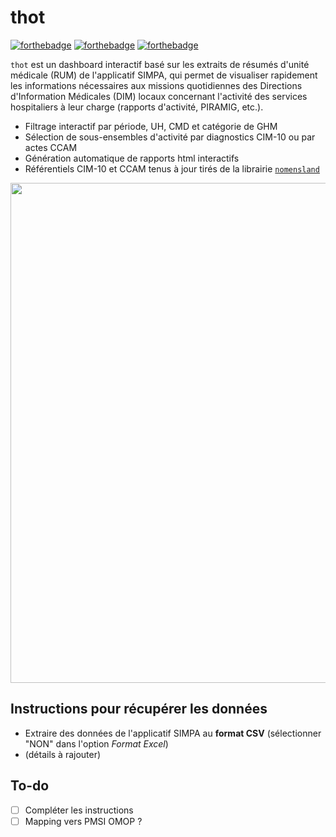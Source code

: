 # thot

[![forthebadge](https://forthebadge.com/images/badges/powered-by-water.svg)](https://forthebadge.com)
[![forthebadge](http://forthebadge.com/images/badges/built-with-love.svg)](http://forthebadge.com)
[![forthebadge](https://forthebadge.com/images/badges/uses-badges.svg)](https://forthebadge.com)

`thot` est un dashboard interactif basé sur les extraits de résumés d'unité médicale (RUM) de l'applicatif SIMPA, qui permet de visualiser rapidement les informations nécessaires aux missions quotidiennes des Directions d'Information Médicales (DIM) locaux concernant l'activité des services hospitaliers à leur charge (rapports d'activité, PIRAMIG, etc.).

 * Filtrage interactif par période, UH, CMD et catégorie de GHM
 * Sélection de sous-ensembles d'activité par diagnostics CIM-10 ou par actes CCAM
 * Génération automatique de rapports html interactifs
 * Référentiels CIM-10 et CCAM tenus à jour tirés de la librairie [`nomensland`](https://github.com/GuillaumePressiat/nomensland)

<p align="center">
    <img src="https://user-images.githubusercontent.com/20992061/59159661-63df0600-8acd-11e9-9e7d-ceb898f56ae3.gif" width="800">
</p>

## Instructions pour récupérer les données

* Extraire des données de l'applicatif SIMPA au **format CSV** (sélectionner "NON" dans l'option *Format Excel*)
* (détails à rajouter)

## To-do

- [ ] Compléter les instructions
- [ ] Mapping vers PMSI OMOP ?
